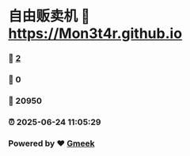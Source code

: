 # 自由贩卖机 :link: https://Mon3t4r.github.io 
### :page_facing_up: [2](https://Mon3t4r.github.io/tag.html) 
### :speech_balloon: 0 
### :hibiscus: 20950 
### :alarm_clock: 2025-06-24 11:05:29 
### Powered by :heart: [Gmeek](https://github.com/Meekdai/Gmeek)
